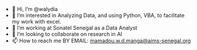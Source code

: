- 👋 Hi, I’m @walydia
- 👀 I’m interested in Analyzing Data, and using Python, VBA, to facilitate my work with excel.
- 🌱 I’m working at Sonatel Senegal as a Data Analyst
- 💞️ I’m looking to collaborate on research in AI
- 📫 How to reach me BY EMAIL: mamadou.w.d.manga@aims-senegal.org


<!---
walydia/walydia is a ✨ special ✨ repository because its `README.md` (this file) appears on your GitHub profile.
You can click the Preview link to take a look at your changes.
--->
